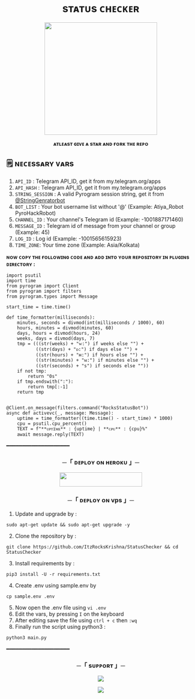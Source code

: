 <h1 align="center">sᴛᴀᴛᴜs ᴄʜᴇᴄᴋᴇʀ</h1>

<p align="center"><a href="https://t.me/incorrect_krishna"><img src="https://graph.org/file/0dbac6d474589631d4a17.jpg" width="300"></a></p>

<p align="center"><b>ᴀᴛʟᴇᴀsᴛ ɢɪᴠᴇ ᴀ sᴛᴀʀ ᴀɴᴅ ғᴏʀᴋ ᴛʜᴇ ʀᴇᴘᴏ</b></p>

## 🗒️ ɴᴇᴄᴇssᴀʀʏ ᴠᴀʀs

1. `API_ID` : Telegram API_ID, get it from my.telegram.org/apps
2. `API_HASH` : Telegram API_ID, get it from my.telegram.org/apps
3. `STRING_SESSION` : A valid Pyrogram session string, get it from [@StringGenratorbot](https://t.me/StringGenratorbot)
4. `BOT_LIST` : Your bot username list without '@' (Example: Atiya_Robot PyroHackRobot)
5. `CHANNEL_ID` : Your channel's Telegram id (Example: -1001887171460)
6. `MESSAGE_ID` : Telegram id of message from your channel or group (Example: 45)
7. `LOG_ID` : Log id (Example: -1001565615923)
8. `TIME_ZONE`: Your time zone (Example: Asia/Kolkata)

<b>ɴᴏᴡ ᴄᴏᴘʏ ᴛʜᴇ ғᴏʟʟᴏᴡɪɴɢ ᴄᴏᴅᴇ ᴀɴᴅ ᴀᴅᴅ ɪɴᴛᴏ ʏᴏᴜʀ ʀᴇᴘᴏsɪᴛᴏʀʏ ɪɴ ᴘʟᴜɢɪɴs ᴅɪʀᴇᴄᴛᴏʀʏ :</b>

```
import psutil
import time
from pyrogram import Client
from pyrogram import filters 
from pyrogram.types import Message

start_time = time.time()

def time_formatter(milliseconds):
    minutes, seconds = divmod(int(milliseconds / 1000), 60)
    hours, minutes = divmod(minutes, 60)
    days, hours = divmod(hours, 24)
    weeks, days = divmod(days, 7)
    tmp = (((str(weeks) + "ᴡ:") if weeks else "") +
           ((str(days) + "ᴅ:") if days else "") +
           ((str(hours) + "ʜ:") if hours else "") +
           ((str(minutes) + "ᴍ:") if minutes else "") +
           ((str(seconds) + "s") if seconds else ""))
    if not tmp:
        return "0s"
    if tmp.endswith(":"):
        return tmp[:-1]
    return tmp


@Client.on_message(filters.command("RocksStatusBot"))
async def activevc(_, message: Message):
    uptime = time_formatter((time.time() - start_time) * 1000)
    cpu = psutil.cpu_percent()
    TEXT = f"**ᴜᴘᴛɪᴍᴇ** : {uptime} | **ᴄᴘᴜ** : {cpu}%"
    await message.reply(TEXT)
```

━━━━━━━━━━━━━━━━━━━━

<h3 align="center">
    ─「 ᴅᴇᴩʟᴏʏ ᴏɴ ʜᴇʀᴏᴋᴜ 」─
</h3>

<p align="center"><a href="https://dashboard.heroku.com/new?template=https://github.com/ItzRocksKrishna/StatusChecker"> <img src="https://img.shields.io/badge/Deploy%20On%20Heroku-black?style=for-the-badge&logo=heroku" width="220" height="38.45"/></a></p>

<h3 align="center">
    ─「 ᴅᴇᴩʟᴏʏ ᴏɴ vps 」─
</h3>

1. Update and upgrade by :
```
sudo apt-get update && sudo apt-get upgrade -y
```
2. Clone the repository by :
```
git clone https://github.com/ItzRocksKrishna/StatusChecker && cd StatusChecker
```
3. Install requirements by :
```
pip3 install -U -r requirements.txt
```
4. Create .env using sample.env by
```
cp sample.env .env
```
5. Now open the .env file using ```vi .env```
6. Edit the vars, by pressing ```I```  on the keyboard
7. After editing save the file using ```ctrl + c``` then ```:wq```
8. Finally run the script using python3 :
```
python3 main.py
```
━━━━━━━━━━━━━━━━━━━━

<h3 align="center">
    ─「 sᴜᴩᴩᴏʀᴛ 」─
</h3>

<p align="center">
<a href="https://telegram.me/InsaneSupportChat"><img src="https://img.shields.io/badge/-Support%20Group-blue.svg?style=for-the-badge&logo=Telegram"></a>
</p>

<p align="center">
<a href="https://telegram.me/Theteaminsane"><img src="https://img.shields.io/badge/-Support%20Channel-blue.svg?style=for-the-badge&logo=Telegram"></a>
</p>
